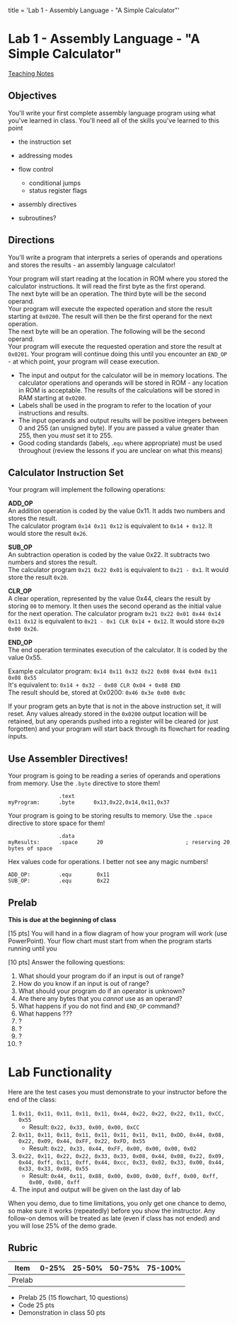 title = 'Lab 1 - Assembly Language - "A Simple Calculator"'

# Lab 1 - Assembly Language - "A Simple Calculator"

[Teaching Notes](notes.html)

## Objectives

You'll write your first complete assembly language program using what you've learned in class.  You'll need all of the skills you've learned to this point

- the instruction set
- addressing modes
- flow control
  - conditional jumps
  - status register flags
- assembly directives


- subroutines?

## Directions

You'll write a program that interprets a series of operands and operations and
stores the results - an assembly language calculator!

Your program will start reading at the location in ROM where you stored the
calculator instructions.  It will read the first byte as the first operand.  
The next byte will be an operation.  The third byte will be the second operand.  
Your program will execute the expected operation and store the result starting
at `0x0200`.  The result will then be the first operand for the next operation.  
The next byte will be an operation.  The following will be the second operand.  
Your program will execute the requested operation and store the result at `0x0201`.
Your program will continue doing this until you encounter an `END_OP` - at which
point, your program will cease execution.

- The input and output for the calculator will be in memory locations.  The
calculator operations and operands will be stored in ROM - any location in ROM
is acceptable.  The results of the calculations will be stored in RAM starting
at `0x0200`.  
- Labels shall be used in the program to refer to the location of your instructions
and results.
- The input operands and output results will be positive integers between 0
and 255 (an unsigned byte). If you are passed a value greater than 255, then
you *must* set it to 255.
- Good coding standards (labels, .`equ` where appropriate) must be used throughout
(review the lessons if you are unclear on what this means)

## Calculator Instruction Set

Your program will implement the following operations:

**ADD_OP**  
An addition operation is coded by the value 0x11.  It adds two numbers and stores the result.  
The calculator program `0x14 0x11 0x12` is equivalent to `0x14 + 0x12`.  It would store the result `0x26`.

**SUB_OP**  
An subtraction operation is coded by the value 0x22.  It subtracts two numbers and stores the result.  
The calculator program `0x21 0x22 0x01` is equivalent to `0x21 - 0x1`.  It would store the result `0x20`.

**CLR_OP**  
A clear operation, represented by the value 0x44, clears the result by storing `00` to memory.  It then uses the second operand as the initial value for the next operation.
The calculator program `0x21 0x22 0x01 0x44 0x14 0x11 0x12` is equivalent to `0x21 - 0x1 CLR 0x14 + 0x12`.  It would store `0x20 0x00 0x26`.

**END_OP**  
The end operation terminates execution of the calculator.  It is coded by the value 0x55.

Example calculator program: `0x14 0x11 0x32 0x22 0x08 0x44 0x04 0x11 0x08 0x55`  
It's equivalent to: `0x14 + 0x32 - 0x08 CLR 0x04 + 0x08 END`  
The result should be, stored at 0x0200: `0x46 0x3e 0x00 0x0c`

If your program gets an byte that is not in the above instruction set, it will reset.
Any values already stored in the `0x0200` output location will be retained, but
any operands pushed into a register will be cleared (or just forgotten) and your
program will start back through its flowchart for reading inputs.

## Use Assembler Directives!

Your program is going to be reading a series of operands and operations from memory.  Use the `.byte` directive to store them!

```
                .text
myProgram:      .byte      0x13,0x22,0x14,0x11,0x37
```

Your program is going to be storing results to memory.  Use the `.space` directive to store space for them!

```
                .data
myResults:      .space      20                          ; reserving 20 bytes of space
```

Hex values code for operations.  I better not see any magic numbers!
```
ADD_OP:         .equ        0x11
SUB_OP:         .equ        0x22
```

## Prelab

**This is due at the beginning of class**

[15 pts] You will hand in a flow diagram of how your program will work (use PowerPoint).
Your flow chart must start from when the program starts running until you

[10 pts] Answer the following questions:

1. What should your program do if an input is out of range?
1. How do you know if an input is out of range?
1. What should your program do if an operator is unknown?
1. Are there any bytes that you *cannot* use as an operand?
1. What happens if you do not find and `END_OP` command?
1. What happens ???
1. ?
1. ?
1. ?
1. ?

# Lab Functionality

Here are the test cases you must demonstrate to your instructor before the end
of the class:

1. `0x11, 0x11, 0x11, 0x11, 0x11, 0x44, 0x22, 0x22, 0x22, 0x11, 0xCC, 0x55`
    - Result: `0x22, 0x33, 0x00, 0x00, 0xCC`
2. `0x11, 0x11, 0x11, 0x11, 0x11, 0x11, 0x11, 0x11, 0xDD, 0x44, 0x08, 0x22, 0x09, 0x44, 0xFF, 0x22, 0xFD, 0x55`
    - Result: `0x22, 0x33, 0x44, 0xFF, 0x00, 0x00, 0x00, 0x02`
3. `0x22, 0x11, 0x22, 0x22, 0x33, 0x33, 0x08, 0x44, 0x08, 0x22, 0x09, 0x44, 0xff, 0x11, 0xff, 0x44, 0xcc, 0x33, 0x02, 0x33, 0x00, 0x44, 0x33, 0x33, 0x08, 0x55`
    - Result: `0x44, 0x11, 0x88, 0x00, 0x00, 0x00, 0xff, 0x00, 0xff, 0x00, 0x00, 0xff`
4. The input and output will be given on the last day of lab

When you demo, due to time limitations, you only get one chance to demo, so make
sure it works (repeatedly) before you show the instructor. Any follow-on demos
will be treated as late (even if class has not ended) and you will lose 25% of
the demo grade.

## Rubric

| Item | 0-25% | 25-50% | 50-75% | 75-100% |
|---|---|---|---|---|
| Prelab |

- Prelab 25 (15 flowchart, 10 questions)
- Code 25 pts
- Demonstration in class 50 pts
